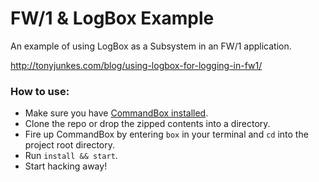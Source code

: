# FW/1 & LogBox Example
An example of using LogBox as a Subsystem in an FW/1 application.

http://tonyjunkes.com/blog/using-logbox-for-logging-in-fw1/

### How to use:

- Make sure you have [CommandBox installed](https://commandbox.ortusbooks.com/content/setup/installation.html).
- Clone the repo or drop the zipped contents into a directory.
- Fire up CommandBox by entering `box` in your terminal and `cd` into the project root directory.
- Run `install && start`.
- Start hacking away!
